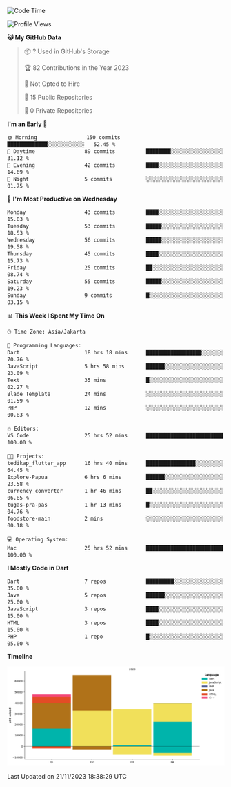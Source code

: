 <!--START_SECTION:waka-->
![Code Time](http://img.shields.io/badge/Code%20Time-30%20hrs%2045%20mins-blue)

![Profile Views](http://img.shields.io/badge/Profile%20Views-77-blue)

**🐱 My GitHub Data** 

> 📦 ? Used in GitHub's Storage 
 > 
> 🏆 82 Contributions in the Year 2023
 > 
> 🚫 Not Opted to Hire
 > 
> 📜 15 Public Repositories 
 > 
> 🔑 0 Private Repositories 
 > 
**I'm an Early 🐤** 

```text
🌞 Morning                150 commits         █████████████░░░░░░░░░░░░   52.45 % 
🌆 Daytime                89 commits          ████████░░░░░░░░░░░░░░░░░   31.12 % 
🌃 Evening                42 commits          ████░░░░░░░░░░░░░░░░░░░░░   14.69 % 
🌙 Night                  5 commits           ░░░░░░░░░░░░░░░░░░░░░░░░░   01.75 % 
```
📅 **I'm Most Productive on Wednesday** 

```text
Monday                   43 commits          ████░░░░░░░░░░░░░░░░░░░░░   15.03 % 
Tuesday                  53 commits          █████░░░░░░░░░░░░░░░░░░░░   18.53 % 
Wednesday                56 commits          █████░░░░░░░░░░░░░░░░░░░░   19.58 % 
Thursday                 45 commits          ████░░░░░░░░░░░░░░░░░░░░░   15.73 % 
Friday                   25 commits          ██░░░░░░░░░░░░░░░░░░░░░░░   08.74 % 
Saturday                 55 commits          █████░░░░░░░░░░░░░░░░░░░░   19.23 % 
Sunday                   9 commits           █░░░░░░░░░░░░░░░░░░░░░░░░   03.15 % 
```


📊 **This Week I Spent My Time On** 

```text
🕑︎ Time Zone: Asia/Jakarta

💬 Programming Languages: 
Dart                     18 hrs 18 mins      ██████████████████░░░░░░░   70.76 % 
JavaScript               5 hrs 58 mins       ██████░░░░░░░░░░░░░░░░░░░   23.09 % 
Text                     35 mins             █░░░░░░░░░░░░░░░░░░░░░░░░   02.27 % 
Blade Template           24 mins             ░░░░░░░░░░░░░░░░░░░░░░░░░   01.59 % 
PHP                      12 mins             ░░░░░░░░░░░░░░░░░░░░░░░░░   00.83 % 

🔥 Editors: 
VS Code                  25 hrs 52 mins      █████████████████████████   100.00 % 

🐱‍💻 Projects: 
tedikap_flutter_app      16 hrs 40 mins      ████████████████░░░░░░░░░   64.45 % 
Explore-Papua            6 hrs 6 mins        ██████░░░░░░░░░░░░░░░░░░░   23.58 % 
currency_converter       1 hr 46 mins        ██░░░░░░░░░░░░░░░░░░░░░░░   06.85 % 
tugas-pra-pas            1 hr 13 mins        █░░░░░░░░░░░░░░░░░░░░░░░░   04.76 % 
foodstore-main           2 mins              ░░░░░░░░░░░░░░░░░░░░░░░░░   00.18 % 

💻 Operating System: 
Mac                      25 hrs 52 mins      █████████████████████████   100.00 % 
```

**I Mostly Code in Dart** 

```text
Dart                     7 repos             █████████░░░░░░░░░░░░░░░░   35.00 % 
Java                     5 repos             ██████░░░░░░░░░░░░░░░░░░░   25.00 % 
JavaScript               3 repos             ████░░░░░░░░░░░░░░░░░░░░░   15.00 % 
HTML                     3 repos             ████░░░░░░░░░░░░░░░░░░░░░   15.00 % 
PHP                      1 repo              █░░░░░░░░░░░░░░░░░░░░░░░░   05.00 % 
```



**Timeline**

![Lines of Code chart](https://raw.githubusercontent.com/YasaKafi/YasaKafi/main/assets/bar_graph.png)


 Last Updated on 21/11/2023 18:38:29 UTC
<!--END_SECTION:waka-->
